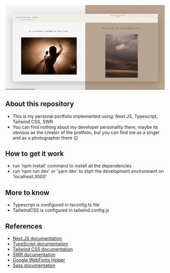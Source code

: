 ![Personal portfolio](public/assets/images/screenshot.png)

## About this repository

- This is my personal portfolio implemented using: Next.JS, Typescript, Tailwind CSS, SWR
- You can find nothing about my developer personality there, maybe its obvious as the creator of the protfolio, but you can find me as a singer and as a photographer there 😉

## How to get it work

- run 'npm install' command to install all the dependencies
- run 'npm run dev' or 'yarn dev' to start the development environment on 'localhost:3000'

## More to know

- Typescript is configured in tsconfig.ts file
- TailwindCSS is configured in tailwind.config.js

## References

- <a href='https://nextjs.org/docs' target='_blank'> Next.JS documentation </a>
- <a href='https://nextjs.org/docs' target='_blank'> TypeScript documentation </a>
- <a href='https://tailwindcss.com/'>Tailwind CSS documentation</a>
- <a href='https://swr.vercel.app/'>SWR documentation</a>
- <a href='https://gwfh.mranftl.com/fonts'>Google WebFonts Helper</a>
- <a href='https://sass-lang.com/documentation/'> Sass documentation</a>
